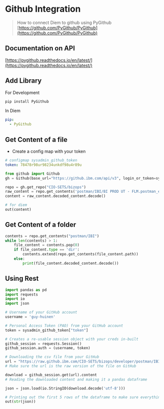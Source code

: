 # Github Integration

> How to connect Diem to github using PyGithub [https://github.com/PyGithub/PyGithub](https://github.com/PyGithub/PyGithub)

## Documentation on API

[https://pygithub.readthedocs.io/en/latest/](https://pygithub.readthedocs.io/en/latest/)

## Add Library

For Development

```py
pip install PyGithub
```

In Diem

```yml
pip:
  - PyGithub
```

## Get Content of a file

- Create a config map with your token

```yml
# configmap sysadmin_github_token
token: 78478r98ur98234unkdf98u4r89u
```

```py
from github import Github
gh = Github(base_url="https://github.ibm.com/api/v3", login_or_token=sysadmin_github_token["token"])

repo = gh.get_repo("CIO-SETS/bizops")
raw_content = repo.get_contents('postman/IBI/BI PROD UT - FLM.postman_environment.json')
content = raw_content.decoded_content.decode()

# for diem
out(content)
```

## Get Content of a folder

```py
contents = repo.get_contents("postman/IBI")
while len(contents) > 1:
    file_content = contents.pop(0)
    if file_content.type == 'dir':
        contents.extend(repo.get_contents(file_content.path))
    else:
        print(file_content.decoded_content.decode())
```

## Using Rest

```py
import pandas as pd
import requests
import io
import json

# Username of your GitHub account
username = 'guy-huinen'

# Personal Access Token (PAO) from your GitHub account
token = sysadmin_github_token["token"]

# Creates a re-usable session object with your creds in-built
github_session = requests.Session()
github_session.auth = (username, token)

# Downloading the csv file from your GitHub
url = "https://raw.github.ibm.com/CIO-SETS/bizops/developer/postman/IBI/BizOps%20Insights%20UT.postman_collection.json?token=AAACBI6CEQI54LFWNPPRILTAFLGQE"
# Make sure the url is the raw version of the file on GitHub

download = github_session.get(url).content
# Reading the downloaded content and making it a pandas dataframe

json = json.load(io.StringIO(download.decode('utf-8')))

# Printing out the first 5 rows of the dataframe to make sure everything is good
out(str(json))
```

